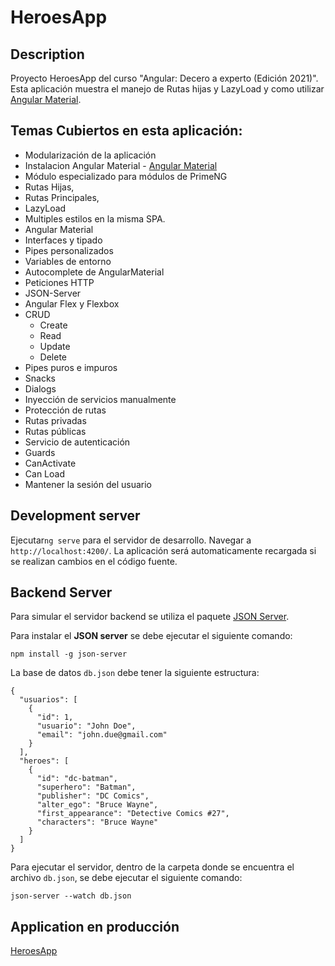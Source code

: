 # HeroesApp

## Description

Proyecto HeroesApp del curso "Angular: Decero a experto (Edición 2021)".  
Esta aplicación muestra el manejo de Rutas hijas y LazyLoad y como utilizar [Angular Material](https://material.angular.io/).

## Temas Cubiertos en esta aplicación:
* Modularización de la aplicación
* Instalacion Angular Material  - [Angular Material](https://material.angular.io/)
* Módulo especializado para módulos de PrimeNG
* Rutas Hijas,
* Rutas Principales,
* LazyLoad
* Multiples estilos en la misma SPA.
* Angular Material
* Interfaces y tipado
* Pipes personalizados
* Variables de entorno
* Autocomplete de AngularMaterial
* Peticiones HTTP
* JSON-Server
* Angular Flex y Flexbox
*  CRUD
   *  Create
    * Read
    * Update
    * Delete
* Pipes puros e impuros
* Snacks
* Dialogs
* Inyección de servicios manualmente
* Protección de rutas
* Rutas privadas
* Rutas públicas
* Servicio de autenticación
* Guards
* CanActivate
* Can Load
* Mantener la sesión del usuario

## Development server
Ejecutar`ng serve` para el servidor de desarrollo. Navegar a  `http://localhost:4200/`. La aplicación será automaticamente recargada si se realizan cambios en el código fuente.

## Backend Server
Para simular el servidor backend se utiliza el paquete [JSON Server](https://www.npmjs.com/package/json-server).  

Para instalar el **JSON server** se debe ejecutar el siguiente comando:
```text
npm install -g json-server
```

La base de datos ``db.json`` debe tener la siguiente estructura:

```json5
{
  "usuarios": [
    {
      "id": 1,
      "usuario": "John Doe",
      "email": "john.due@gmail.com"
    }
  ],
  "heroes": [
    {
      "id": "dc-batman",
      "superhero": "Batman",
      "publisher": "DC Comics",
      "alter_ego": "Bruce Wayne",
      "first_appearance": "Detective Comics #27",
      "characters": "Bruce Wayne"
    }
  ]
}
```
Para ejecutar el servidor, dentro de la carpeta donde se encuentra el archivo ``db.json``, se debe ejecutar el siguiente comando:

```text
json-server --watch db.json
```


## Application en producción
[HeroesApp](https://heroesapp-gabriel.netlify.app)
